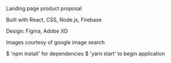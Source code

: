 Landing page product proposal

Built with React, CSS, Node.js, Firebase

Design: Figma, Adobe XD

Images courtesy of google image search

$ 'npm install' for dependencies
$ 'yarn start' to begin application
